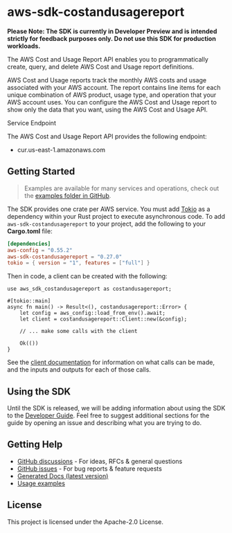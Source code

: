 # aws-sdk-costandusagereport

**Please Note: The SDK is currently in Developer Preview and is intended strictly for
feedback purposes only. Do not use this SDK for production workloads.**

The AWS Cost and Usage Report API enables you to programmatically create, query, and delete AWS Cost and Usage report definitions.

AWS Cost and Usage reports track the monthly AWS costs and usage associated with your AWS account. The report contains line items for each unique combination of AWS product, usage type, and operation that your AWS account uses. You can configure the AWS Cost and Usage report to show only the data that you want, using the AWS Cost and Usage API.

Service Endpoint

The AWS Cost and Usage Report API provides the following endpoint:
  - cur.us-east-1.amazonaws.com

## Getting Started

> Examples are available for many services and operations, check out the
> [examples folder in GitHub](https://github.com/awslabs/aws-sdk-rust/tree/main/examples).

The SDK provides one crate per AWS service. You must add [Tokio](https://crates.io/crates/tokio)
as a dependency within your Rust project to execute asynchronous code. To add `aws-sdk-costandusagereport` to
your project, add the following to your **Cargo.toml** file:

```toml
[dependencies]
aws-config = "0.55.2"
aws-sdk-costandusagereport = "0.27.0"
tokio = { version = "1", features = ["full"] }
```

Then in code, a client can be created with the following:

```rust,no_run
use aws_sdk_costandusagereport as costandusagereport;

#[tokio::main]
async fn main() -> Result<(), costandusagereport::Error> {
    let config = aws_config::load_from_env().await;
    let client = costandusagereport::Client::new(&config);

    // ... make some calls with the client

    Ok(())
}
```

See the [client documentation](https://docs.rs/aws-sdk-costandusagereport/latest/aws_sdk_costandusagereport/client/struct.Client.html)
for information on what calls can be made, and the inputs and outputs for each of those calls.

## Using the SDK

Until the SDK is released, we will be adding information about using the SDK to the
[Developer Guide](https://docs.aws.amazon.com/sdk-for-rust/latest/dg/welcome.html). Feel free to suggest
additional sections for the guide by opening an issue and describing what you are trying to do.

## Getting Help

* [GitHub discussions](https://github.com/awslabs/aws-sdk-rust/discussions) - For ideas, RFCs & general questions
* [GitHub issues](https://github.com/awslabs/aws-sdk-rust/issues/new/choose) - For bug reports & feature requests
* [Generated Docs (latest version)](https://awslabs.github.io/aws-sdk-rust/)
* [Usage examples](https://github.com/awslabs/aws-sdk-rust/tree/main/examples)

## License

This project is licensed under the Apache-2.0 License.

